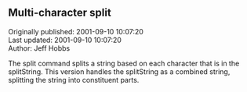 ## Multi-character split  
Originally published: 2001-09-10 10:07:20  
Last updated: 2001-09-10 10:07:20  
Author: Jeff Hobbs  
  
The split command splits a string based on each character that is in the splitString.  This version handles the splitString as a combined string, splitting the string into constituent parts.